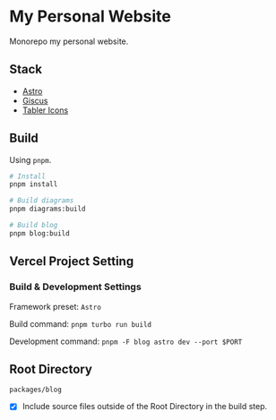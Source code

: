# My Personal Website

Monorepo my personal website.

## Stack

-   [Astro](//astro.build)
-   [Giscus](//giscus.app)
-   [Tabler Icons](//tabler-icons.io)

## Build

Using `pnpm`.

```bash
# Install
pnpm install

# Build diagrams
pnpm diagrams:build

# Build blog
pnpm blog:build
```

## Vercel Project Setting

### Build & Development Settings

Framework preset: `Astro`

Build command: `pnpm turbo run build`

Development command: `pnpm -F blog astro dev --port $PORT`

## Root Directory

`packages/blog`

-   [x] Include source files outside of the Root Directory in the build step.